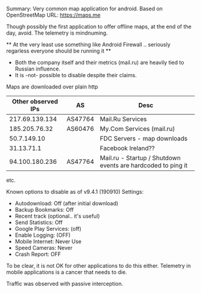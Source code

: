 Summary: Very common map application for android.  Based on OpenStreetMap
URL: https://maps.me

Though possibly the first application to offer offline maps, at the end of the day, avoid.  The telemetry is mindnuming.  

** At the very least use something like Android Firewall .. seriously regarless everyone should be running it **

- Both the company itself and their metrics (mail.ru) are heavily tied to Russian influence.  
- It is -not- possible to disable despite their claims.



Maps are downloaded over plain http

Other observed IPs | AS | Desc 
------------------ | --- | --------------------
217.69.139.134  | AS47764 | Mail.Ru Services  
185.205.76.32   | AS60476 | My.Com Services (mail.ru)
50.7.149.10     |         | FDC Servers - map downloads
31.13.71.1      |         | Facebook Ireland??   
94.100.180.236  | AS47764 | Mail.ru - Startup / Shutdown events are hardcoded to ping it

 etc.
 
 Known options to disable as of v9.4.1 (190910) 
 Settings:
  - Autodownload: Off (after initial download)
  - Backup Bookmarks: Off
  - Recent track (optional.. it's useful)
  - Send Statistics: Off
  - Google Play Services: (off)
  - Enable Logging: (OFF)
  - Mobile Internet: Never Use
  - Speed Cameras: Never
  - Crash Report: OFF
  
 
 To be clear, it is not OK for other applications to do this either.  Telemetry in mobile applications is a cancer that needs to die.
 
 Traffic was observed with passive interception.
